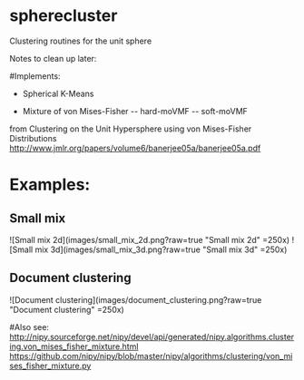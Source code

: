 # spherecluster
Clustering routines for the unit sphere

Notes to clean up later:

#Implements:

- Spherical K-Means

- Mixture of von Mises-Fisher
-- hard-moVMF
-- soft-moVMF

from
Clustering on the Unit Hypersphere using von Mises-Fisher Distributions
http://www.jmlr.org/papers/volume6/banerjee05a/banerjee05a.pdf

# Examples:

## Small mix

![Small mix 2d](images/small_mix_2d.png?raw=true "Small mix 2d" =250x)
![Small mix 3d](images/small_mix_3d.png?raw=true "Small mix 3d" =250x)

## Document clustering

![Document clustering](images/document_clustering.png?raw=true "Document clustering" =250x)

#Also see:
http://nipy.sourceforge.net/nipy/devel/api/generated/nipy.algorithms.clustering.von_mises_fisher_mixture.html
https://github.com/nipy/nipy/blob/master/nipy/algorithms/clustering/von_mises_fisher_mixture.py